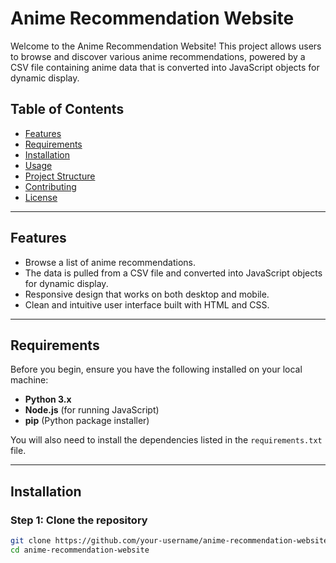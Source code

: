 # **Anime Recommendation Website**

Welcome to the Anime Recommendation Website! This project allows users to browse and discover various anime recommendations, powered by a CSV file containing anime data that is converted into JavaScript objects for dynamic display.

## **Table of Contents**

- [Features](#features)
- [Requirements](#requirements)
- [Installation](#installation)
- [Usage](#usage)
- [Project Structure](#project-structure)
- [Contributing](#contributing)
- [License](#license)

---

## **Features**

- Browse a list of anime recommendations.
- The data is pulled from a CSV file and converted into JavaScript objects for dynamic display.
- Responsive design that works on both desktop and mobile.
- Clean and intuitive user interface built with HTML and CSS.

---

## **Requirements**

Before you begin, ensure you have the following installed on your local machine:

- **Python 3.x**  
- **Node.js** (for running JavaScript)
- **pip** (Python package installer)

You will also need to install the dependencies listed in the `requirements.txt` file.

---

## **Installation**

### **Step 1: Clone the repository**

```bash
git clone https://github.com/your-username/anime-recommendation-website.git
cd anime-recommendation-website
